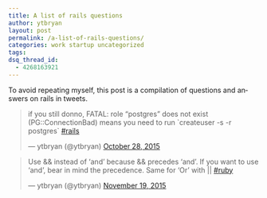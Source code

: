 ```yaml
---
title: A list of rails questions
author: ytbryan
layout: post
permalink: /a-list-of-rails-questions/
categories: work startup uncategorized
tags:
dsq_thread_id:
  - 4268163921
---
```

<p dir="ltr" lang="en">
  To avoid repeating myself, this post is a compilation of questions and answers on rails in tweets.
</p>

<blockquote class="twitter-tweet" lang="en">
  <p dir="ltr" lang="en">
    if you still donno, FATAL: role &#8220;postgres&#8221; does not exist (PG::ConnectionBad) means you need to run `createuser -s -r postgres` <a href="https://twitter.com/hashtag/rails?src=hash">#rails</a>
  </p>

  <p>
    — ytbryan (@ytbryan) <a href="https://twitter.com/ytbryan/status/659408235758096384">October 28, 2015</a>
  </p>
</blockquote>



<blockquote class="twitter-tweet" lang="en">
  <p>
    Use && instead of &#8216;and&#8217; because && precedes &#8216;and&#8217;. If you want to use &#8216;and&#8217;, bear in mind the precedence. Same for &#8216;Or&#8217; with || <a href="https://twitter.com/hashtag/ruby?src=hash">#ruby</a>
  </p>

  <p>
    — ytbryan (@ytbryan) <a href="https://twitter.com/ytbryan/status/667373579114147840">November 19, 2015</a>
  </p>
</blockquote>
